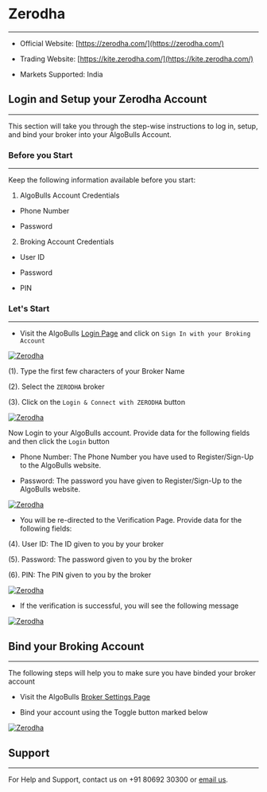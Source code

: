 # Zerodha
---

* Official Website: [https://zerodha.com/](https://zerodha.com/)

* Trading Website: [https://kite.zerodha.com/](https://kite.zerodha.com/)

* Markets Supported: India

## Login and Setup your Zerodha Account 
---
This section will take you through the step-wise instructions to log in, setup, and bind your broker into your AlgoBulls Account.

### Before you Start
---
Keep the following information available before you start:

1) AlgoBulls Account Credentials

* Phone Number

* Password

2) Broking Account Credentials

* User ID

* Password

* PIN

### Let's Start
---
* Visit the AlgoBulls [Login Page](https://app.algobulls.com/user/login) and click on `Sign In with your Broking Account`

[ ![Zerodha](imgs/siwyba.png "Click to Enlarge or Ctrl+Click to open in a new Tab") ](imgs/siwyba.png)

(1). Type the first few characters of your Broker Name

(2). Select the `ZERODHA` broker

(3). Click on the `Login & Connect with ZERODHA` button

[ ![Zerodha](imgs/zerodha/zerodha_1.png "Click to Enlarge or Ctrl+Click to open in a new Tab") ](imgs/zerodha/zerodha_1.png)

Now Login to your AlgoBulls account. Provide data for the following fields and then click the `Login` button

* Phone Number: The Phone Number you have used to Register/Sign-Up to the AlgoBulls website.

* Password: The password you have given to Register/Sign-Up to the AlgoBulls website.

[ ![Zerodha](imgs/sign-in-2.png "Click to Enlarge or Ctrl+Click to open in a new Tab") ](imgs/sign-in-2.png)

* You will be re-directed to the Verification Page. Provide data for the following fields:

(4). User ID: The ID given to you by your broker

(5). Password: The password given to you by the broker

(6). PIN: The PIN given to you by the broker

[ ![Zerodha](imgs/zerodha/zerodha_2.png "Click to Enlarge or Ctrl+Click to open in a new Tab") ](imgs/zerodha/zerodha_2.png)

* If the verification is successful, you will see the following message

[ ![Zerodha](imgs/success_login.png "Click to Enlarge or Ctrl+Click to open in a new Tab") ](imgs/success_login.png)

## Bind your Broking Account
---
The following steps will help you to make sure you have binded your broker account

* Visit the AlgoBulls [Broker Settings Page](https://app.algobulls.com/account/broking)

* Bind your account using the Toggle button marked below

[ ![Zerodha](imgs/zerodha/zerodha_binded.png "Click to Enlarge or Ctrl+Click to open in a new Tab") ](imgs/zerodha/zerodha_binded.png)

## Support
---
For Help and Support, contact us on +91 80692 30300 or [email us](mailto:support@algobulls.com).
